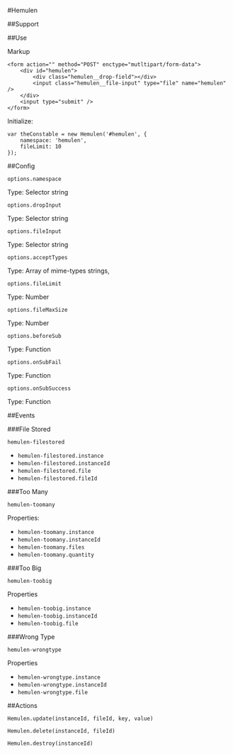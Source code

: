 #Hemulen

##Support

##Use

Markup

    <form action="" method="POST" enctype="mutltipart/form-data">
        <div id="hemulen">
            <div class="hemulen__drop-field"></div>
            <input class="hemulen__file-input" type="file" name="hemulen" />
        </div>
        <input type="submit" />
    </form>

Initialize:

    var theConstable = new Hemulen('#hemulen', {
        namespace: 'hemulen',
        fileLimit: 10
    });


##Config

`options.namespace`

Type: Selector string

`options.dropInput`

Type: Selector string

`options.fileInput`

Type: Selector string

`options.acceptTypes`

Type: Array of mime-types strings, 

`options.fileLimit`

Type: Number

`options.fileMaxSize`

Type: Number

`options.beforeSub`

Type: Function

`options.onSubFail`

Type: Function

`options.onSubSuccess`

Type: Function

##Events

###File Stored

`hemulen-filestored`

- `hemulen-filestored.instance`
- `hemulen-filestored.instanceId`
- `hemulen-filestored.file`
- `hemulen-filestored.fileId`

###Too Many

`hemulen-toomany`

Properties:

- `hemulen-toomany.instance`
- `hemulen-toomany.instanceId`
- `hemulen-toomany.files`
- `hemulen-toomany.quantity`

###Too Big

`hemulen-toobig`

Properties

- `hemulen-toobig.instance`
- `hemulen-toobig.instanceId`
- `hemulen-toobig.file`

###Wrong Type

`hemulen-wrongtype`

Properties

- `hemulen-wrongtype.instance`
- `hemulen-wrongtype.instanceId`
- `hemulen-wrongtype.file`

##Actions

`Hemulen.update(instanceId, fileId, key, value)`

`Hemulen.delete(instanceId, fileId)`

`Hemulen.destroy(instanceId)`
